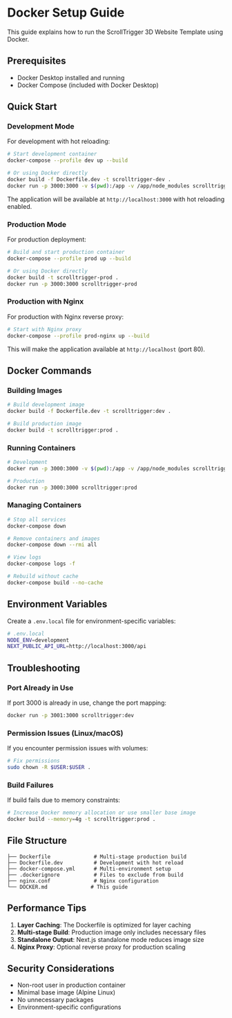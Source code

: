 # Docker Setup Guide

This guide explains how to run the ScrollTrigger 3D Website Template using Docker.

## Prerequisites

- Docker Desktop installed and running
- Docker Compose (included with Docker Desktop)

## Quick Start

### Development Mode

For development with hot reloading:

```bash
# Start development container
docker-compose --profile dev up --build

# Or using Docker directly
docker build -f Dockerfile.dev -t scrolltrigger-dev .
docker run -p 3000:3000 -v $(pwd):/app -v /app/node_modules scrolltrigger-dev
```

The application will be available at `http://localhost:3000` with hot reloading enabled.

### Production Mode

For production deployment:

```bash
# Build and start production container
docker-compose --profile prod up --build

# Or using Docker directly
docker build -t scrolltrigger-prod .
docker run -p 3000:3000 scrolltrigger-prod
```

### Production with Nginx

For production with Nginx reverse proxy:

```bash
# Start with Nginx proxy
docker-compose --profile prod-nginx up --build
```

This will make the application available at `http://localhost` (port 80).

## Docker Commands

### Building Images

```bash
# Build development image
docker build -f Dockerfile.dev -t scrolltrigger:dev .

# Build production image  
docker build -t scrolltrigger:prod .
```

### Running Containers

```bash
# Development
docker run -p 3000:3000 -v $(pwd):/app -v /app/node_modules scrolltrigger:dev

# Production
docker run -p 3000:3000 scrolltrigger:prod
```

### Managing Containers

```bash
# Stop all services
docker-compose down

# Remove containers and images
docker-compose down --rmi all

# View logs
docker-compose logs -f

# Rebuild without cache
docker-compose build --no-cache
```

## Environment Variables

Create a `.env.local` file for environment-specific variables:

```bash
# .env.local
NODE_ENV=development
NEXT_PUBLIC_API_URL=http://localhost:3000/api
```

## Troubleshooting

### Port Already in Use
If port 3000 is already in use, change the port mapping:
```bash
docker run -p 3001:3000 scrolltrigger:dev
```

### Permission Issues (Linux/macOS)
If you encounter permission issues with volumes:
```bash
# Fix permissions
sudo chown -R $USER:$USER .
```

### Build Failures
If build fails due to memory constraints:
```bash
# Increase Docker memory allocation or use smaller base image
docker build --memory=4g -t scrolltrigger:prod .
```

## File Structure

```
├── Dockerfile              # Multi-stage production build
├── Dockerfile.dev          # Development with hot reload
├── docker-compose.yml      # Multi-environment setup
├── .dockerignore           # Files to exclude from build
├── nginx.conf              # Nginx configuration
└── DOCKER.md              # This guide
```

## Performance Tips

1. **Layer Caching**: The Dockerfile is optimized for layer caching
2. **Multi-stage Build**: Production image only includes necessary files
3. **Standalone Output**: Next.js standalone mode reduces image size
4. **Nginx Proxy**: Optional reverse proxy for production scaling

## Security Considerations

- Non-root user in production container
- Minimal base image (Alpine Linux)
- No unnecessary packages
- Environment-specific configurations
